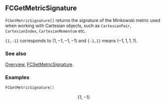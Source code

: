 ## FCGetMetricSignature

`FCGetMetricSignature[]` returns the signature of the Minkowski metric used when working with Cartesian objects, such as `CartesianPair`, `CartesianIndex`, `CartesianMomentum` etc.

`{1,-1}` corresponds to $(1,-1,-1,-1)$ and `{-1,1}` means $(-1, 1, 1, 1)$.

### See also

[Overview](Extra/FeynCalc.md), [FCSetMetricSignature](FCSetMetricSignature.md).

### Examples

```mathematica
FCGetMetricSignature[]
```

$$\{1,-1\}$$